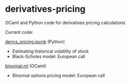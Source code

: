 # derivatives-pricing
OCaml and Python code for derivatives pricing calculations

Current code:

[derivs_pricing.ipynb](https://github.com/brianeide/derivatives-pricing/blob/main/derivs_pricing.ipynb) (Python)
  - Estimating historical volatility of stock
  - Black-Scholes model: European call

[binomial.ml](https://github.com/brianeide/derivatives-pricing/blob/main/binomial.ml) (OCaml)
  - Binomial options pricing model: European call
